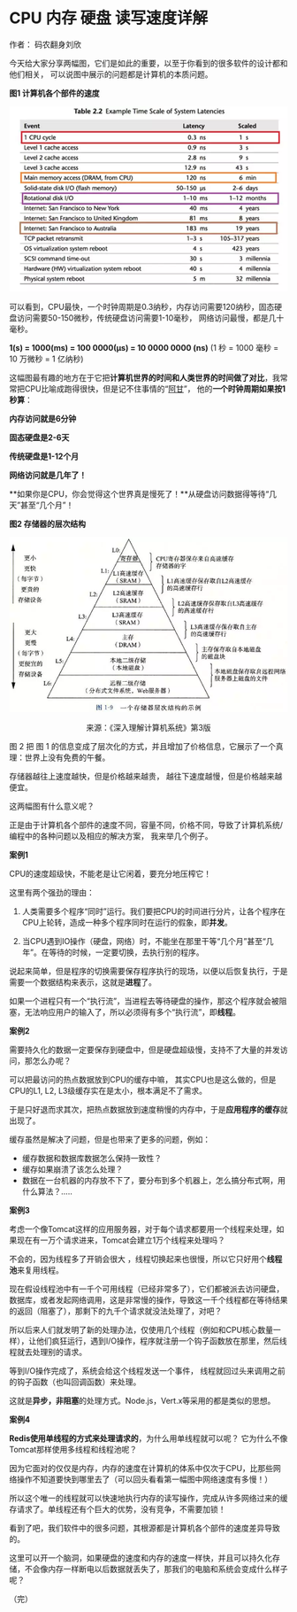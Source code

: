 # CPU 内存 硬盘 读写速度详解



作者： 码农翻身刘欣



今天给大家分享两幅图，它们是如此的重要，以至于你看到的很多软件的设计都和他们相关， 可以说图中展示的问题都是计算机的本质问题。 



**图1 计算机各个部件的速度** 



![图片](readme.assets/640.webp)

可以看到，CPU最快，一个时钟周期是0.3纳秒，内存访问需要120纳秒，固态硬盘访问需要50-150微秒，传统硬盘访问需要1-10毫秒， 网络访问最慢，都是几十毫秒。 

**1(s) = 1000(ms) = 100 0000(μs) = 10 0000 0000 (ns)**    (1 秒 = 1000 毫秒 = 10 万微秒 = 1 亿纳秒) 

这幅图最有趣的地方在于它把**计算机世界的时间和人类世界的时间做了对比**，我常常把CPU比喻成跑得很快，但是记不住事情的“[阿甘](http://mp.weixin.qq.com/s?__biz=MzAxOTc0NzExNg==&mid=2665513017&idx=1&sn=5550ee714abd36d0b580713f673e670b&chksm=80d6787ab7a1f16c39e1258d046b199c06a4dcc95dc192ff2f285be04f616a9ab891d6b3f7d9&scene=21#wechat_redirect)”， 他的**一个时钟周期如果按1秒算**： 

**内存访问就是6分钟** 

**固态硬盘是2-6天** 

**传统硬盘是1-12个月** 

**网络访问就是几年了！** 

**如果你是CPU，你会觉得这个世界真是慢死了！**从硬盘访问数据得等待“几天”甚至“几个月”！

 

**图2 存储器的层次结构** 


![图片](readme.assets/640-16424959703371.webp)


<p style="text-align:center;">来源：《深入理解计算机系统》第3版 </p>

图 2 把 图 1 的信息变成了层次化的方式，并且增加了价格信息，它展示了一个真理：世界上没有免费的午餐。 

存储器越往上速度越快，但是价格越来越贵， 越往下速度越慢，但是价格越来越便宜。 

这两幅图有什么意义呢？

正是由于计算机各个部件的速度不同，容量不同，价格不同，导致了计算机系统/编程中的各种问题以及相应的解决方案， 我来举几个例子。 



**案例1**

CPU的速度超级快，不能老是让它闲着，要充分地压榨它！ 

这里有两个强劲的理由： 

1. 人类需要多个程序“同时”运行。我们要把CPU的时间进行分片，让各个程序在CPU上轮转，造成一种多个程序同时在运行的假象，即**并发**。 

2. 当CPU遇到IO操作（硬盘，网络）时，不能坐在那里干等“几个月”甚至“几年”。在等待的时候，一定要切换，去执行别的程序。 

说起来简单，但是程序的切换需要保存程序执行的现场，以便以后恢复执行，于是需要一个数据结构来表示，这就是**进程**了。 

如果一个进程只有一个“执行流”，当进程去等待硬盘的操作，那这个程序就会被阻塞，无法响应用户的输入了，所以必须得有多个“执行流”，即**线程**。 



**案例2**



需要持久化的数据一定要保存到硬盘中，但是硬盘超级慢，支持不了大量的并发访问，那怎么办呢？ 

可以把最访问的热点数据放到CPU的缓存中嘛， 其实CPU也是这么做的，但是CPU的L1, L2, L3级缓存实在是太小，根本满足不了需求。 

于是只好退而求其次，把热点数据放到速度稍慢的内存中，于是**应用程序的缓存**就出现了。 

缓存虽然是解决了问题，但是也带来了更多的问题，例如：

- 缓存数据和数据库数据怎么保持一致性？ 
- 缓存如果崩溃了该怎么处理？ 
- 数据在一台机器的内存放不下了，要分布到多个机器上，怎么搞分布式啊，用什么算法？.....



**案例3**

考虑一个像Tomcat这样的应用服务器，对于每个请求都要用一个线程来处理，如果现在有一万个请求进来，Tomcat会建立1万个线程来处理吗？ 

不会的，因为线程多了开销会很大 ，线程切换起来也很慢，所以它只好用个**线程池**来复用线程。 

现在假设线程池中有一千个可用线程（已经非常多了），它们都被派去访问硬盘，数据库，或者发起网络调用，这是非常慢的操作，导致这一千个线程都在等待结果的返回（阻塞了），那剩下的九千个请求就没法处理了，对吧？ 

所以后来人们就发明了新的处理办法，仅使用几个线程（例如和CPU核心数量一样），让他们疯狂运行，遇到I/O操作，程序就注册一个钩子函数放在那里，然后线程就去处理别的请求。

等到I/O操作完成了，系统会给这个线程发送一个事件， 线程就回过头来调用之前的钩子函数（也叫回调函数）来处理。 

这就是**异步，非阻塞**的处理方式。Node.js，Vert.x等采用的都是类似的思想。 





**案例4** 

**Redis使用单线程的方式来处理请求的**，为什么用单线程就可以呢？ 它为什么不像Tomcat那样使用多线程和线程池呢？ 

因为它面对的仅仅是内存，内存的速度在计算机的体系中仅次于CPU，比那些网络操作不知道要快到哪里去了（可以回头看看第一幅图中网络速度有多慢！） 

所以这个唯一的线程就可以快速地执行内存的读写操作，完成从许多网络过来的缓存请求了。单线程还有个巨大的优势，没有竞争，不需要加锁！

看到了吧，我们软件中的很多问题，其根源都是计算机各个部件的速度差异导致的。 

这里可以开一个脑洞，如果硬盘的速度和内存的速度一样快，并且可以持久化存储，不会像内存一样断电以后数据就丢失了，那我们的电脑和系统会变成什么样子呢？

（完）
